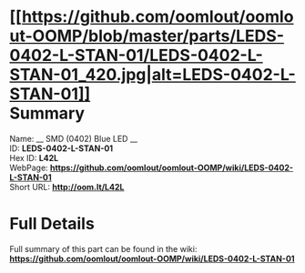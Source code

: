 
[[https://github.com/oomlout/oomlout-OOMP/blob/master/parts/LEDS-0402-L-STAN-01/LEDS-0402-L-STAN-01_420.jpg|alt=LEDS-0402-L-STAN-01]]     
Summary
=================
  
Name: __ SMD (0402) Blue LED __    
ID: __LEDS-0402-L-STAN-01__   
Hex ID: __L42L__   
WebPage: __https://github.com/oomlout/oomlout-OOMP/wiki/LEDS-0402-L-STAN-01__   
Short URL: __http://oom.lt/L42L__   

Full Details
==========================
Full summary of this part can be found in the wiki:   
__https://github.com/oomlout/oomlout-OOMP/wiki/LEDS-0402-L-STAN-01__    


